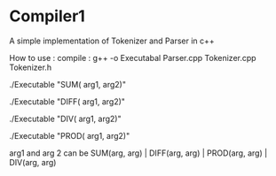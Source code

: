 # Compiler1
A simple implementation of Tokenizer and Parser in c++


How to use :
compile : g++ -o Executabal Parser.cpp Tokenizer.cpp Tokenizer.h 

./Executable "SUM( arg1, arg2)"

./Executable "DIFF( arg1, arg2)"

./Executable "DIV( arg1, arg2)"

./Executable "PROD( arg1, arg2)"

arg1 and arg 2 can be SUM(arg, arg) | DIFF(arg, arg) | PROD(arg, arg) | DIV(arg, arg)
